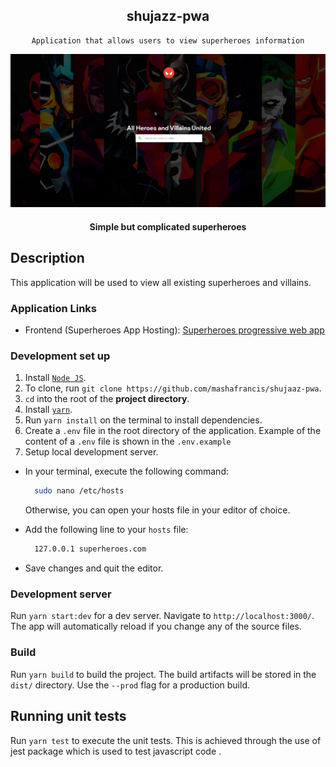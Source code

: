<div align="center">

## shujazz-pwa

</div>

<div align="center">

    Application that allows users to view superheroes information

  [![Superheroes](../public/img/heroes.png)](https://superheroes.herokuapp.com/)

  #### Simple but complicated superheroes

</div>

## Description
This application will be used to view all existing superheroes and villains.

### Application Links

-   Frontend (Superheroes App Hosting):
    [Superheroes progressive web app](https://superheroes.herokuapp.com/)

### Development set up
1. Install [`Node JS`](https://nodejs.org/en/).
2. To clone, run `git clone https://github.com/mashafrancis/shujaaz-pwa`.
3. `cd` into the root of the **project directory**.
4. Install [`yarn`](https://yarnpkg.com/en/docs/install#mac-stable).
5. Run `yarn install` on the terminal to install dependencies.
6. Create a `.env` file in the root directory of the application. Example of the content of a `.env` file is shown in the `.env.example`
7. Setup local development server.

- In your terminal, execute the following command:
  ```bash
    sudo nano /etc/hosts
  ```
  Otherwise, you can open your hosts file in your editor of choice.
- Add the following line to your `hosts` file:

  ```bash
    127.0.0.1 superheroes.com
  ```

- Save changes and quit the editor.

### Development server

Run `yarn start:dev` for a dev server. Navigate to `http://localhost:3000/`. The app will automatically reload if you change any of the source files.

### Build

Run `yarn build` to build the project. The build artifacts will be stored in the `dist/` directory. Use the `--prod` flag for a production build.

## Running unit tests

Run `yarn test` to execute the unit tests. This is achieved through the use of jest package which is used to test javascript code .
